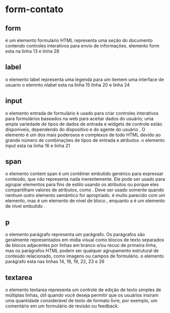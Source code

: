 # form-contato

## form 
é um elemento formulario HTML representa uma seção do documento contendo controles interativos para envio de informações. elemento form esta na linha 13 e linha 28 

## label
o elemento label representa uma legenda para um itemem uma interface de usuario o elemnto nlabel esta na linha 15 linha 20 e linha 24 
## input
o elemento entrada de formulário é usado para criar controles interativos para formulários baseados na web para aceitar dados do usuário; uma ampla variedade de tipos de dados de entrada e widgets de controle estão disponíveis, dependendo do dispositivo e do agente do usuário . O elemento é um dos mais poderosos e complexos de todo HTML devido ao grande número de combinações de tipos de entrada e atributos. o elemento input esta na linha 16 e linha 21 
## span 
 o elemento content span é um contêiner embutido genérico para expressar conteúdo, que não representa nada inerentemente. Ele pode ser usado para agrupar elementos para fins de estilo usando os atributos ou porque eles compartilham valores de atributos, como . Deve ser usado somente quando nenhum outro elemento semântico for apropriado. é muito parecido com um elemento, mas é um elemento de nível de bloco , enquanto a é um elemento de nível embutido .
## p
 o elemento parágrafo representa um parágrafo. Os parágrafos são geralmente representados em mídia visual como blocos de texto separados de blocos adjacentes por linhas em branco e/ou recuo de primeira linha, mas os parágrafos HTML podem ser qualquer agrupamento estrutural de conteúdo relacionado, como imagens ou campos de formulário. o elemento parágrafo esta nas linhas 14, 18, 19, 22, 23 e 26 
## textarea
o elemento textarea representa um controle de edição de texto simples de múltiplas linhas, útil quando você deseja permitir que os usuários insiram uma quantidade considerável de texto de formato livre, por exemplo, um comentário em um formulário de revisão ou feedback.

